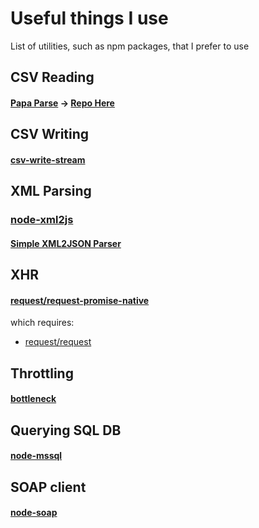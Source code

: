 # Useful things I use
List of utilities, such as npm packages, that I prefer to use

## CSV Reading
#### [Papa Parse](https://www.papaparse.com/) -> [Repo Here](https://github.com/mholt/PapaParse)

## CSV Writing
#### [csv-write-stream](https://github.com/maxogden/csv-write-stream)

## XML Parsing

### [node-xml2js](https://github.com/Leonidas-from-XIV/node-xml2js)
#### [Simple XML2JSON Parser](https://www.npmjs.com/package/xml2json)

## XHR
#### [request/request-promise-native](https://github.com/request/request-promise-native)

which requires: 

* [request/request](https://github.com/request/request)

## Throttling
#### [bottleneck](https://github.com/SGrondin/bottleneck#readme)

## Querying SQL DB
#### [node-mssql](https://github.com/tediousjs/node-mssql)

## SOAP client
#### [node-soap](https://github.com/vpulim/node-soap)